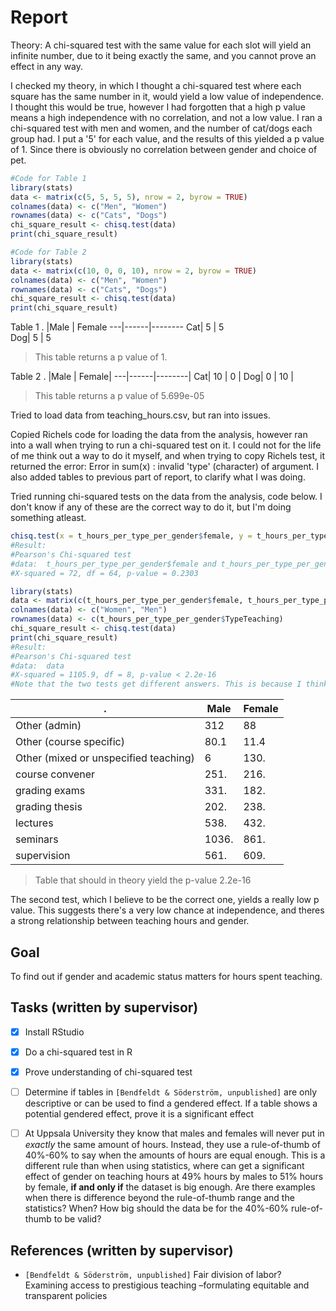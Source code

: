 # Report

Theory: A chi-squared test with the same value for each slot will yield an infinite number, due to it being exactly the same, and you cannot prove an effect in any way.

I checked my theory, in which I thought a chi-squared test where each square has the same number in it, would yield a low value of independence. I thought this would be true, however I had forgotten that a high p value means a high independence with no correlation, and not a low value.
I ran a chi-squared test with men and women, and the number of cat/dogs each group had. I put a '5' for each value, and the results of this yielded a p value of 1. Since there is obviously no correlation between gender and choice of pet.

``` R
#Code for Table 1
library(stats)
data <- matrix(c(5, 5, 5, 5), nrow = 2, byrow = TRUE)
colnames(data) <- c("Men", "Women")
rownames(data) <- c("Cats", "Dogs")
chi_square_result <- chisq.test(data)
print(chi_square_result)

#Code for Table 2
library(stats)
data <- matrix(c(10, 0, 0, 10), nrow = 2, byrow = TRUE)
colnames(data) <- c("Men", "Women")
rownames(data) <- c("Cats", "Dogs")
chi_square_result <- chisq.test(data)
print(chi_square_result)
```
Table 1
.  |Male  |  Female
---|------|--------
Cat|  5   |    5   
Dog|  5   |    5   

> This table returns a p value of 1.
    
Table 2
.  |Male  |  Female|
---|------|--------|
Cat|  10  |    0   |
Dog|  0   |    10  |
>This table returns a p value of 5.699e-05

Tried to load data from teaching_hours.csv, but ran into issues.

Copied Richels code for loading the data from the analysis, however ran into a wall when trying to run a chi-squared test on it. I could not for the life of me think out a way to do it myself, and when trying to copy Richels test, it returned the error: Error in sum(x) : invalid 'type' (character) of argument. I also added tables to previous part of report, to clarify what I was doing.

Tried running chi-squared tests on the data from the analysis, code below. I don't know if any of these are the correct way to do it, but I'm doing something atleast.
```R
chisq.test(x = t_hours_per_type_per_gender$female, y = t_hours_per_type_per_gender$male)
#Result:
#Pearson's Chi-squared test
#data:  t_hours_per_type_per_gender$female and t_hours_per_type_per_gender$male
#X-squared = 72, df = 64, p-value = 0.2303

library(stats)
data <- matrix(c(t_hours_per_type_per_gender$female, t_hours_per_type_per_gender$male), nrow = 9, byrow = TRUE)
colnames(data) <- c("Women", "Men")
rownames(data) <- c(t_hours_per_type_per_gender$TypeTeaching)
chi_square_result <- chisq.test(data)
print(chi_square_result)
#Result:
#Pearson's Chi-squared test
#data:  data
#X-squared = 1105.9, df = 8, p-value < 2.2e-16
#Note that the two tests get different answers. This is because I think the first one could be incomplete. It doesn't specify rows by academic status.
```
.                                    |Male   |Female   |
-------------------------------------|-------|---------|
Other (admin)                        |  312  |   88    |
Other (course specific)              | 80.1  |   11.4  |
Other (mixed or unspecified teaching)|    6  |   130.  |
course convener                      |  251. |   216.  |
grading exams                        |  331. |   182.  |
grading thesis                       |  202. |   238.  |
lectures                             |  538. |   432.  |
seminars                             | 1036. |   861.  |
supervision                          |  561. |   609.  |
>Table that should in theory yield the p-value 2.2e-16
 
The second test, which I believe to be the correct one, yields a really low p value. This suggests there's a very low chance at independence, and theres a strong relationship between teaching hours and gender.
## Goal

To find out if gender and academic status matters for hours spent teaching.

## Tasks (written by supervisor)

- [x] Install RStudio
- [x] Do a chi-squared test in R
- [x] Prove understanding of chi-squared test
- [ ] Determine if tables in `[Bendfeldt & Söderström, unpublished]` are
  only descriptive or can be used to find a gendered effect.
  If a table shows a potential gendered effect, prove it is a
  significant effect
- [ ] At Uppsala University they know that males and females will never
  put in *exactly* the same amount of hours. Instead, they use a 
  rule-of-thumb of 40%-60% to say when the amounts of hours are
  equal enough. This is a different rule than when using statistics,
  where can get a significant effect of gender on teaching hours
  at 49% hours by males to 51% hours by female, **if and only if**
  the dataset is big enough. Are there examples when there is difference
  beyond the rule-of-thumb range and the statistics? When?
  How big should the data be for the 40%-60% rule-of-thumb to be valid?


## References (written by supervisor)

- `[Bendfeldt & Söderström, unpublished]`
  Fair division of labor? Examining access to prestigious
  teaching –formulating equitable and transparent policies


